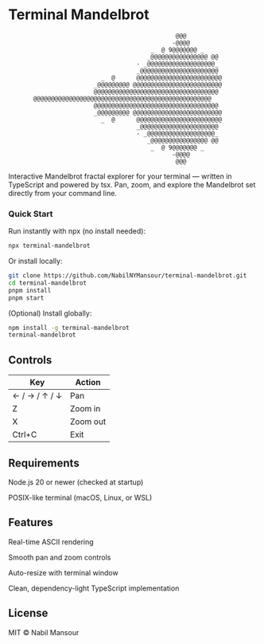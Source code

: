# Terminal Mandelbrot
```
                                               @@@                              
                                              -@@@@                             
                                        _  @ 9@@@@@@@ _                         
                                       _@@@@@@@@@@@@@@@@ @@                     
                                    - _@@@@@@@@@@@@@@@@@@@_                     
                                    _@@@@@@@@@@@@@@@@@@@@@@                     
                          _  @      @@@@@@@@@@@@@@@@@@@@@@@@                    
                        _@@@@@@@@@ @@@@@@@@@@@@@@@@@@@@@@@@@                    
                        @@@@@@@@@@@@@@@@@@@@@@@@@@@@@@@@@@@                     
       @@@@@@@@@@@@@@@@@@@@@@@@@@@@@@@@@@@@@@@@@@@@@@@@@@                       
                        @@@@@@@@@@@@@@@@@@@@@@@@@@@@@@@@@@@                     
                        _@@@@@@@@@ @@@@@@@@@@@@@@@@@@@@@@@@@                    
                          _  @      @@@@@@@@@@@@@@@@@@@@@@@@                    
                                    _@@@@@@@@@@@@@@@@@@@@@@                     
                                    - _@@@@@@@@@@@@@@@@@@@_                     
                                       _@@@@@@@@@@@@@@@@ @@                     
                                        _  @ 9@@@@@@@ _                         
                                              -@@@@                             
                                               @@@                              

```


Interactive Mandelbrot fractal explorer for your terminal — written in TypeScript and powered by tsx.
Pan, zoom, and explore the Mandelbrot set directly from your command line.

### Quick Start

Run instantly with npx (no install needed):
```bash
npx terminal-mandelbrot
```

Or install locally:
``` bash
git clone https://github.com/NabilNYMansour/terminal-mandelbrot.git
cd terminal-mandelbrot
pnpm install
pnpm start
```

(Optional) Install globally:
```bash
npm install -g terminal-mandelbrot
terminal-mandelbrot
```

## Controls
| Key           | Action   |
| ------------- | -------- |
| ← / → / ↑ / ↓ | Pan      |
| Z             | Zoom in  |
| X             | Zoom out |
| Ctrl+C        | Exit     |

## Requirements

Node.js 20 or newer (checked at startup)

POSIX-like terminal (macOS, Linux, or WSL)

## Features

Real-time ASCII rendering

Smooth pan and zoom controls

Auto-resize with terminal window

Clean, dependency-light TypeScript implementation

## License
MIT © Nabil Mansour
